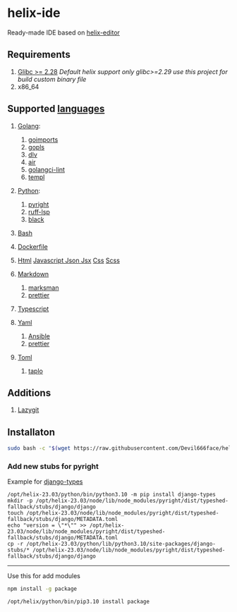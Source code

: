 # helix-ide

Ready-made IDE based on [helix-editor](https://helix-editor.com/)

## Requirements

1. [Glibc >= 2.28](https://github.com/Devil666face/helix-editor-for-custom-glib)
   _Default helix support only glibc>=2.29 use this project for build custom binary file_
2. x86_64

## Supported [languages](https://github.com/helix-editor/helix/wiki/How-to-install-the-default-language-servers)

1. [Golang](https://github.com/helix-editor/helix/wiki/How-to-install-the-default-language-servers#go):

   1. [goimports](https://pkg.go.dev/golang.org/x/tools/cmd/goimports)
   2. [gopls](https://pkg.go.dev/golang.org/x/tools/gopls)
   3. [dlv](https://github.com/go-delve/delve)
   4. [air](https://github.com/cosmtrek/air)
   5. [golangci-lint](https://github.com/golangci/golangci-lint)
   6. [templ](https://github.com/a-h/templ)

2. [Python](https://github.com/helix-editor/helix/wiki/How-to-install-the-default-language-servers#python---pyright--ruff--black):

   1. [pyright](https://github.com/microsoft/pyright)
   2. [ruff-lsp](https://github.com/astral-sh/ruff-lsp)
   3. [black](https://github.com/psf/black)

3. [Bash](https://github.com/helix-editor/helix/wiki/How-to-install-the-default-language-servers#bash)
4. [Dockerfile](https://github.com/helix-editor/helix/wiki/How-to-install-the-default-language-servers#docker)
5. [Html](https://github.com/helix-editor/helix/wiki/How-to-install-the-default-language-servers#html) [Javascript Json Jsx](https://github.com/helix-editor/helix/wiki/How-to-install-the-default-language-servers#javascript) [Css](https://github.com/helix-editor/helix/wiki/How-to-install-the-default-language-servers#css) [Scss](https://github.com/helix-editor/helix/wiki/How-to-install-the-default-language-servers#scss)
6. [Markdown](https://github.com/helix-editor/helix/wiki/How-to-install-the-default-language-servers#marksman)
   1. [marksman](https://github.com/artempyanykh/marksman)
   2. [prettier](https://prettier.io/)
7. [Typescript](https://github.com/helix-editor/helix/wiki/How-to-install-the-default-language-servers#typescript)
8. [Yaml](https://github.com/helix-editor/helix/wiki/How-to-install-the-default-language-servers#yaml)
   1. [Ansible](https://github.com/helix-editor/helix/wiki/How-to-install-the-default-language-servers#ansible)
   2. [prettier](https://prettier.io/)
9. [Toml](https://github.com/helix-editor/helix/wiki/How-to-install-the-default-language-servers#toml)
   1. [taplo](https://github.com/tamasfe/taplo/releases)

## Additions

1. [Lazygit](https://github.com/jesseduffield/lazygit)

## Installaton

```bash
sudo bash -c "$(wget https://raw.githubusercontent.com/Devil666face/helix-ide/main/install.sh -O -)"
```

### Add new stubs for pyright

Example for [django-types](https://pypi.org/project/django-types/)

```
/opt/helix-23.03/python/bin/python3.10 -m pip install django-types
mkdir -p /opt/helix-23.03/node/lib/node_modules/pyright/dist/typeshed-fallback/stubs/django/django
touch /opt/helix-23.03/node/lib/node_modules/pyright/dist/typeshed-fallback/stubs/django/METADATA.toml
echo "version = \"*\"" >> /opt/helix-23.03/node/lib/node_modules/pyright/dist/typeshed-fallback/stubs/django/METADATA.toml
cp -r /opt/helix-23.03/python/lib/python3.10/site-packages/django-stubs/* /opt/helix-23.03/node/lib/node_modules/pyright/dist/typeshed-fallback/stubs/django/django
```

---

Use this for add modules

```bash
npm install -g package
```

```
/opt/helix/python/bin/pip3.10 install package
```
